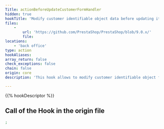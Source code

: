 ```yaml
---
Title: actionBeforeUpdateCustomerFormHandler
hidden: true
hookTitle: 'Modify customer identifiable object data before updating it'
files:
    -
        url: 'https://github.com/PrestaShop/PrestaShop/blob/9.0.x/'
        file: 
locations:
    - 'back office'
type: action
hookAliases: 
array_return: false
check_exceptions: false
chain: false
origin: core
description: 'This hook allows to modify customer identifiable object forms data before it was updated'

---
```


{{% hookDescriptor %}}

## Call of the Hook in the origin file

```php
;
```
